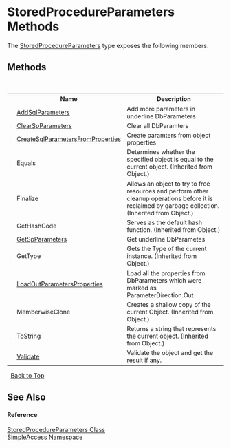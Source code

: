 # StoredProcedureParameters Methods
 

The <a href="1e3afd83-1b60-7d93-412a-daa2862067e2">StoredProcedureParameters</a> type exposes the following members.


## Methods
&nbsp;<table><tr><th></th><th>Name</th><th>Description</th></tr><tr><td>![Public method](media/pubmethod.gif "Public method")</td><td><a href="71328454-a7f2-723b-3155-47ab6af4f709">AddSqlParameters</a></td><td>
Add more parameters in underline DbParameters</td></tr><tr><td>![Public method](media/pubmethod.gif "Public method")</td><td><a href="3a923f19-7b5f-8111-f5f4-6a747ff4f735">ClearSpParameters</a></td><td>
Clear all DbParamters</td></tr><tr><td>![Public method](media/pubmethod.gif "Public method")</td><td><a href="60b17e7e-7189-cc3e-a030-b4a9552f0c0a">CreateSqlParametersFromProperties</a></td><td>
Create paramters from object properties</td></tr><tr><td>![Public method](media/pubmethod.gif "Public method")</td><td>Equals</td><td>
Determines whether the specified object is equal to the current object.
 (Inherited from Object.)</td></tr><tr><td>![Protected method](media/protmethod.gif "Protected method")</td><td>Finalize</td><td>
Allows an object to try to free resources and perform other cleanup operations before it is reclaimed by garbage collection.
 (Inherited from Object.)</td></tr><tr><td>![Public method](media/pubmethod.gif "Public method")</td><td>GetHashCode</td><td>
Serves as the default hash function.
 (Inherited from Object.)</td></tr><tr><td>![Public method](media/pubmethod.gif "Public method")</td><td><a href="5e0f1b18-ef93-eab6-35c5-793c320d1662">GetSpParameters</a></td><td>
Get underline DbParametes</td></tr><tr><td>![Public method](media/pubmethod.gif "Public method")</td><td>GetType</td><td>
Gets the Type of the current instance.
 (Inherited from Object.)</td></tr><tr><td>![Public method](media/pubmethod.gif "Public method")</td><td><a href="d041bd9f-3d2a-d479-109a-ba7b3efe9297">LoadOutParametersProperties</a></td><td>
Load all the properties from DbParameters which were marked as ParameterDirection.Out</td></tr><tr><td>![Protected method](media/protmethod.gif "Protected method")</td><td>MemberwiseClone</td><td>
Creates a shallow copy of the current Object.
 (Inherited from Object.)</td></tr><tr><td>![Public method](media/pubmethod.gif "Public method")</td><td>ToString</td><td>
Returns a string that represents the current object.
 (Inherited from Object.)</td></tr><tr><td>![Public method](media/pubmethod.gif "Public method")</td><td><a href="a6d56063-c2ad-9051-c285-4b1a6995e00c">Validate</a></td><td>
Validate the object and get the result if any.</td></tr></table>&nbsp;
<a href="#storedprocedureparameters-methods">Back to Top</a>

## See Also


#### Reference
<a href="1e3afd83-1b60-7d93-412a-daa2862067e2">StoredProcedureParameters Class</a><br /><a href="5b81da8e-9a02-e6f3-6346-ccc62ec531d3">SimpleAccess Namespace</a><br />